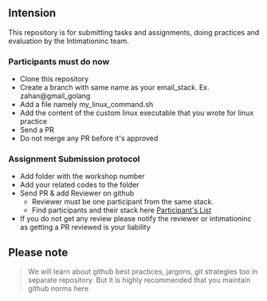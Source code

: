 ## Intension
This repository is for submitting tasks and assignments, doing practices and evaluation by the Intimationinc team. 

### Participants must do now

- Clone this repository
- Create a branch with same name as your email_stack. Ex. zahan@gmail_golang
- Add a file namely my_linux_command.sh
- Add the content of the custom linux executable that you wrote for linux practice
- Send a PR 
- Do not merge any PR before it's approved

### Assignment Submission protocol

- Add folder with the workshop number
- Add your related codes to the folder
- Send PR & add Reviewer on github
    - Reviewer must be one participant from the same stack.
    - Find participants and their stack here [Participant's List](https://docs.google.com/spreadsheets/d/1YG7wfUQPS00O1XpTidM6X4e09thz0yS0l232W3YhFMI/edit?usp=sharing)
- If you do not get any review please notify the reviewer or intimationinc as getting a PR reviewed is your liability


## Please note 

> We will learn about github best practices, jargons, git strategies too in separate repository. But it is highly recommended that you maintain github norms here

